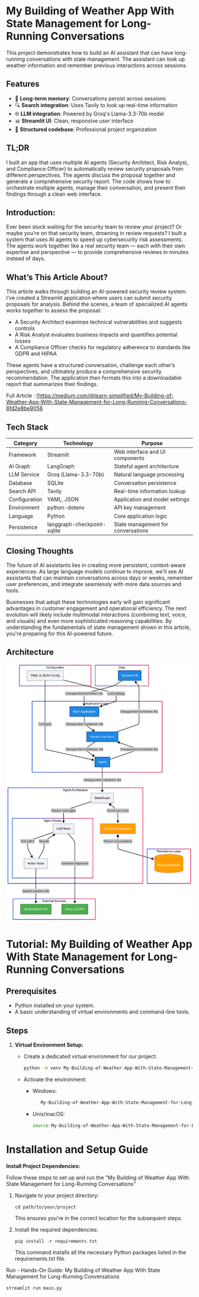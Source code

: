 # My Building of Weather App With State Management for Long-Running Conversations

This project demonstrates how to build an AI assistant that can have long-running conversations with state management. The assistant can look up weather information and remember previous interactions across sessions.

## Features

- 🧠 **Long-term memory**: Conversations persist across sessions
- 🔍 **Search integration**: Uses Tavily to look up real-time information
- 🌐 **LLM integration**: Powered by Groq's Llama-3.3-70b model
- 📊 **Streamlit UI**: Clean, responsive user interface
- 📝 **Structured codebase**: Professional project organization


## TL;DR
I built an app that uses multiple AI agents (Security Architect, Risk Analyst, and Compliance Officer) to automatically review security proposals from different perspectives. The agents discuss the proposal together and generate a comprehensive security report. The code shows how to orchestrate multiple agents, manage their conversation, and present their findings through a clean web interface.

## Introduction:
Ever been stuck waiting for the security team to review your project? Or maybe you’re on that security team, drowning in review requests? I built a system that uses AI agents to speed up cybersecurity risk assessments. The agents work together like a real security team — each with their own expertise and perspective — to provide comprehensive reviews in minutes instead of days.

## What’s This Article About?
This article walks through building an AI-powered security review system. I’ve created a Streamlit application where users can submit security proposals for analysis. Behind the scenes, a team of specialized AI agents works together to assess the proposal:

 - A Security Architect examines technical vulnerabilities and suggests controls
 - A Risk Analyst evaluates business impacts and quantifies potential losses
 - A Compliance Officer checks for regulatory adherence to standards like GDPR and HIPAA

These agents have a structured conversation, challenge each other’s perspectives, and ultimately produce a comprehensive security recommendation. The application then formats this into a downloadable report that summarizes their findings.

Full Article : [https://medium.com/@learn-simplified/My-Building-of-Weather-App-With-State-Management-for-Long-Running-Conversations-6fd2e8be9056

## Tech Stack

| **Category**   | **Technology**                | **Purpose**                          |
|----------------|-------------------------------|--------------------------------------|
| Framework      | Streamlit                     | Web interface and UI components      |
| AI Graph       | LangGraph                     | Stateful agent architecture          |
| LLM Service    | Groq (Llama-3.3-70b)          | Natural language processing          |
| Database       | SQLite                        | Conversation persistence             |
| Search API     | Tavily                        | Real-time information lookup         |
| Configuration  | YAML, JSON                    | Application and model settings       |
| Environment    | python-dotenv                 | API key management                   |
| Language       | Python                        | Core application logic               |
| Persistence    | langgraph-checkpoint-sqlite   | State management for conversations   |


## Closing Thoughts
The future of AI assistants lies in creating more persistent, context-aware experiences. As large language models continue to improve, we'll see AI assistants that can maintain conversations across days or weeks, remember user preferences, and integrate seamlessly with more data sources and tools. 

Businesses that adopt these technologies early will gain significant advantages in customer engagement and operational efficiency. The next evolution will likely include multimodal interactions (combining text, voice, and visuals) and even more sophisticated reasoning capabilities. By understanding the fundamentals of state management shown in this article, you're preparing for this AI-powered future.


## Architecture

![Design Diagram](design_docs/design.png)


# Tutorial: My Building of Weather App With State Management for Long-Running Conversations

## Prerequisites
- Python installed on your system.
- A basic understanding of virtual environments and command-line tools.

## Steps

1. **Virtual Environment Setup:**
   - Create a dedicated virtual environment for our project:
   
     ```bash
     python -m venv My-Building-of-Weather-App-With-State-Management-for-Long-Running-Conversations
     ```
   - Activate the environment:
   
     - Windows:
       ```bash
          My-Building-of-Weather-App-With-State-Management-for-Long-Running-Conversations\Scripts\activate        
       ```
     - Unix/macOS:
       ```bash
       source My-Building-of-Weather-App-With-State-Management-for-Long-Running-Conversations/bin/activate
       ```
   

# Installation and Setup Guide

**Install Project Dependencies:**

Follow these steps to set up and run the  "My Building of Weather App With State Management for Long-Running Conversations"

1. Navigate to your project directory:
   ```
   cd path/to/your/project
   ```
   This ensures you're in the correct location for the subsequent steps.

2. Install the required dependencies:
   ```
   pip install -r requirements.txt   
   ```
   This command installs all the necessary Python packages listed in the requirements.txt file.


Run - Hands-On Guide: My Building of Weather App With State Management for Long-Running Conversations
  
   ```
   streamlit run main.py
   ```
   



